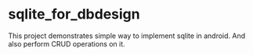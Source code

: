# sqlite_for_dbdesign
 This project demonstrates simple way to implement sqlite in android. And also perform CRUD operations on it.
